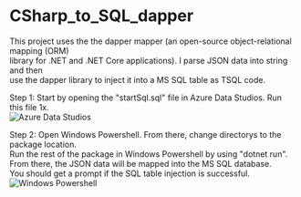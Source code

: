 # CSharp_to_SQL_dapper  
This project uses the the dapper mapper (an open-source object-relational mapping (ORM)  
library for .NET and .NET Core applications). I parse JSON data into string and then  
use the dapper library to inject it into a MS SQL table as TSQL code.  
  
Step 1: Start by opening the "startSql.sql" file in Azure Data Studios.  Run this file 1x.  
![Azure Data Studios](https://github.com/david125tran/CSharp_to_SQL_dapper/blob/main/Images/1.png)

Step 2: Open Windows Powershell.  From there, change directorys to the package location.  
Run the rest of the package in Windows Powershell by using "dotnet run".  
From there, the JSON data will be mapped into the MS SQL database.  
You should get a prompt if the SQL table injection is successful.  
![Windows Powershell](https://github.com/david125tran/CSharp_to_SQL_dapper/blob/main/Images/2.png)
